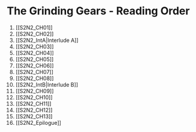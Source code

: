 ﻿# The Grinding Gears - Reading Order

1. [[S2N2_CH01]]
2. [[S2N2_CH02]]
3. [[S2N2_IntA|Interlude A]]
4. [[S2N2_CH03]]
5. [[S2N2_CH04]]
6. [[S2N2_CH05]]
7. [[S2N2_CH06]]
8. [[S2N2_CH07]]
9. [[S2N2_CH08]]
10. [[S2N2_IntB|Interlude B]]
11. [[S2N2_CH09]]
12. [[S2N2_CH10]]
13. [[S2N2_CH11]]
14. [[S2N2_CH12]]
15. [[S2N2_CH13]]
16. [[S2N2_Epilogue]]